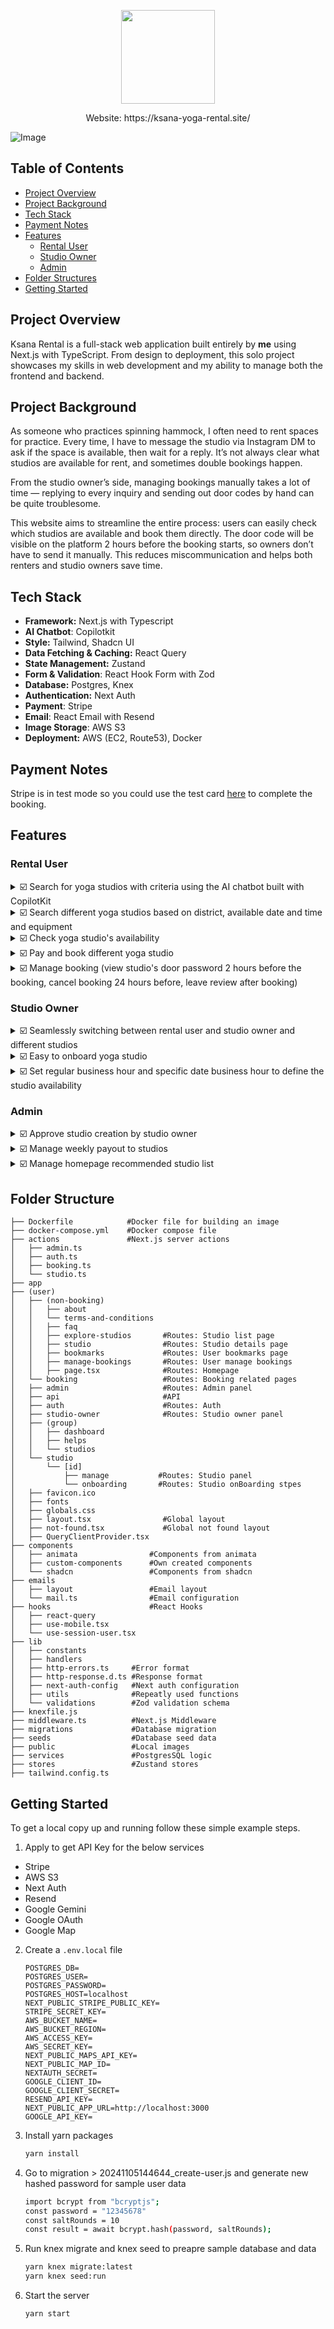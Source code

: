 <p align="center"><img src="https://github.com/user-attachments/assets/c260ee6b-3bdb-4707-965e-c63af1d25eef" height="auto" width="150"/></p>
<p align="center">Website: https://ksana-yoga-rental.site/</p>

![Image](https://github.com/user-attachments/assets/0e1e14fd-581a-4803-842c-f1991eeba972)

## Table of Contents
- [Project Overview](#project-overview)
- [Project Background](#project-background)
- [Tech Stack](#tech-stack)
- [Payment Notes](#payment-notes)
- [Features](#features)
    - [Rental User](#rental-user)
    -  [Studio Owner](#studio-owner)
    -  [Admin](#admin)
- [Folder Structures](#folder-structures)
- [Getting Started](#getting-started)
  
## Project Overview
Ksana Rental is a full-stack web application built entirely by **me** using Next.js with TypeScript. From design to deployment, this solo project showcases my skills in web development and my ability to manage both the frontend and backend.

## Project Background
As someone who practices spinning hammock, I often need to rent spaces for practice. Every time, I have to message the studio via Instagram DM to ask if the space is available, then wait for a reply. It’s not always clear what studios are available for rent, and sometimes double bookings happen.

From the studio owner’s side, managing bookings manually takes a lot of time — replying to every inquiry and sending out door codes by hand can be quite troublesome.

This website aims to streamline the entire process: users can easily check which studios are available and book them directly. The door code will be visible on the platform 2 hours before the booking starts, so owners don’t have to send it manually. This reduces miscommunication and helps both renters and studio owners save time.

## Tech Stack
- **Framework:** Next.js with Typescript
- **AI Chatbot**: Copilotkit
- **Style:** Tailwind, Shadcn UI
- **Data Fetching & Caching:** React Query
- **State Management:** Zustand
- **Form & Validation**: React Hook Form with Zod
- **Database:** Postgres, Knex
- **Authentication:** Next Auth
- **Payment**: Stripe
- **Email**: React Email with Resend
- **Image Storage**: AWS S3
- **Deployment:** AWS (EC2, Route53), Docker

## Payment Notes
Stripe is in test mode so you could use the test card [here](https://docs.stripe.com/testing#cards) to complete the booking.

## Features
### Rental User
<details><summary>☑️ Search for yoga studios with criteria using the AI chatbot built with CopilotKit</summary>
  
https://github.com/user-attachments/assets/b965e798-e552-4754-891c-6ea90d4394eb

</details>

<details><summary>☑️ Search different yoga studios based on district, available date and time and equipment</summary>

https://github.com/user-attachments/assets/a119ce52-18ec-498c-a47c-a974496301f5

</details>

<details><summary>☑️ Check yoga studio's availability </summary>
  
https://github.com/user-attachments/assets/d59c1955-7bb1-49d8-afb6-b75b49b37626

</details>

<details><summary>☑️ Pay and book different yoga studio </summary>

https://github.com/user-attachments/assets/e93f48d2-46e8-4746-bcc0-a7ca52a15a03

</details>

<details><summary>☑️ Manage booking (view studio's door password 2 hours before the booking, cancel booking 24 hours before, leave review after booking) </summary>

https://github.com/user-attachments/assets/6a4776de-9f06-4c3c-8041-9da776e5af36

</details>


### Studio Owner
<details><summary>☑️ Seamlessly switching between rental user and studio owner and different studios</summary>

https://github.com/user-attachments/assets/076705e2-8f94-4bdf-9fae-9068d4548e9d
    
</details>

<details><summary>☑️ Easy to onboard yoga studio</summary>
    
https://github.com/user-attachments/assets/4e509633-dffe-4b7a-90b2-1855431d43d2

</details>

<details><summary>☑️ Set regular business hour and specific date business hour to define the studio availability</summary>
<br>

- In the example below, the studio has made Mondays unavailable for booking and has removed all timeslots originally set on Mondays.
    
https://github.com/user-attachments/assets/3343a270-ab77-4194-b11f-6af6529d1e86

<br>

- In the example below, although the studio is generally unavailable for booking on Mondays, it has specifically opened timeslots for May 5th. When users view the booking calendar, they will see that only May 5th (a Monday) has available timeslots.

https://github.com/user-attachments/assets/23b8689b-fb33-47f5-970d-22d358079488

</details>


</details>

### Admin

<details><summary>☑️ Approve studio creation by studio owner</summary>

https://github.com/user-attachments/assets/b4fc129d-32f4-42f4-99c2-94b1ec4e8c9f

</details>

<details><summary>☑️ Manage weekly payout to studios</summary>

https://github.com/user-attachments/assets/f890fca6-c825-4f55-be94-010bca99d309

</details>


<details><summary>☑️ Manage homepage recommended studio list</summary>


https://github.com/user-attachments/assets/aa4f6b49-c1af-4ffe-a8cd-2e5de7bef107


</details>

## Folder Structure
```
├── Dockerfile            #Docker file for building an image
├── docker-compose.yml    #Docker compose file
├── actions               #Next.js server actions
│   ├── admin.ts
│   ├── auth.ts
│   ├── booking.ts
│   └── studio.ts
├── app
├── (user)
│   ├── (non-booking)
│   │   ├── about
│   │   └── terms-and-conditions
│   │   ├── faq           
│   │   ├── explore-studios       #Routes: Studio list page
│   │   ├── studio                #Routes: Studio details page
│   │   ├── bookmarks             #Routes: User bookmarks page
│   │   ├── manage-bookings       #Routes: User manage bookings
│   │   ├── page.tsx              #Routes: Homepage
│   └── booking                   #Routes: Booking related pages 
│   ├── admin                     #Routes: Admin panel
│   ├── api                       #API
│   ├── auth                      #Routes: Auth
│   ├── studio-owner              #Routes: Studio owner panel
│   ├── (group)
│   │   ├── dashboard             
│   │   ├── helps
│   │   └── studios
│   └── studio                    
│       └── [id]
│           ├── manage           #Routes: Studio panel
│           └── onboarding       #Routes: Studio onBoarding stpes
│   ├── favicon.ico
│   ├── fonts                
│   ├── globals.css
│   ├── layout.tsx                #Global layout
│   ├── not-found.tsx             #Global not found layout
│   ├── QueryClientProvider.tsx
├── components
│   ├── animata                #Components from animata
│   ├── custom-components      #Own created components
│   └── shadcn                 #Components from shadcn
├── emails                    
│   ├── layout                 #Email layout
│   └── mail.ts                #Email configuration
├── hooks                      #React Hooks
│   ├── react-query
│   ├── use-mobile.tsx
│   └── use-session-user.tsx
├── lib                  
│   ├── constants
│   ├── handlers
│   ├── http-errors.ts     #Error format
│   ├── http-response.d.ts #Response format
│   ├── next-auth-config   #Next auth configuration
│   ├── utils              #Repeatly used functions
│   └── validations        #Zod validation schema
├── knexfile.js        
├── middleware.ts          #Next.js Middleware
├── migrations             #Database migration
├── seeds                  #Database seed data
├── public                 #Local images
├── services               #PostgresSQL logic
├── stores                 #Zustand stores
├── tailwind.config.ts
```

## Getting Started
To get a local copy up and running follow these simple example steps.

1. Apply to get API Key for the below services
- Stripe
- AWS S3
- Next Auth
- Resend
- Google Gemini
- Google OAuth
- Google Map

2. Create a `.env.local` file
   
    ```dosini
   POSTGRES_DB=
   POSTGRES_USER=
   POSTGRES_PASSWORD=
   POSTGRES_HOST=localhost
   NEXT_PUBLIC_STRIPE_PUBLIC_KEY=
   STRIPE_SECRET_KEY=
   AWS_BUCKET_NAME=
   AWS_BUCKET_REGION=
   AWS_ACCESS_KEY=
   AWS_SECRET_KEY=
   NEXT_PUBLIC_MAPS_API_KEY=
   NEXT_PUBLIC_MAP_ID=
   NEXTAUTH_SECRET=
   GOOGLE_CLIENT_ID=
   GOOGLE_CLIENT_SECRET=
   RESEND_API_KEY=
   NEXT_PUBLIC_APP_URL=http://localhost:3000
   GOOGLE_API_KEY=
    ```
3. Install yarn packages
    ```sh
    yarn install 
    ```
4. Go to migration > 20241105144644_create-user.js and generate new hashed password for sample user data
   ```sh
   import bcrypt from "bcryptjs";
   const password = "12345678"
   const saltRounds = 10
   const result = await bcrypt.hash(password, saltRounds);
   ```
5. Run knex migrate and knex seed to preapre sample database and data
   ```sh
   yarn knex migrate:latest
   yarn knex seed:run
   ```
6. Start the server
   ```sh
   yarn start
   ```
